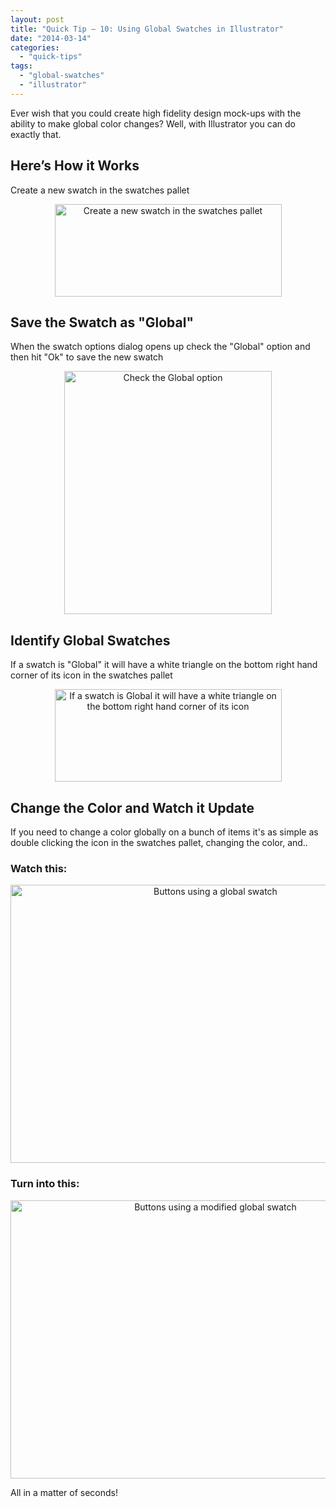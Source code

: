 ```yaml
---
layout: post
title: "Quick Tip – 10: Using Global Swatches in Illustrator"
date: "2014-03-14"
categories: 
  - "quick-tips"
tags: 
  - "global-swatches"
  - "illustrator"
---
```


<p class="intro"><span class="dropcap">E</span>ver wish that you could create high fidelity design mock-ups with the ability to make global color changes? Well, with Illustrator you can do exactly that.</P>

<style>
.demoBox { text-align: center; }
.demoBox img { margin-bottom: 0 !important }
</style>

## Here’s How it Works

Create a new swatch in the swatches pallet

<div class="demoBox">
<img src="../../assets/img/content/uploads/2014/create-new-swatch.png" alt="Create a new swatch in the swatches pallet" width="363" height="148">
</div>

## Save the Swatch as "Global"

When the swatch options dialog opens up check the "Global" option and then hit "Ok" to save the new swatch

<div class="demoBox">
<img src="../../assets/img/content/uploads/2014/swatch-options.png" alt="Check the Global option" width="332" height="389">
</div>

## Identify Global Swatches

If a swatch is "Global" it will have a white triangle on the bottom right hand corner of its icon in the swatches pallet

<div class="demoBox">
<img src="../../assets/img/content/uploads/2014/global-swatch.png" alt="If a swatch is Global it will have a white triangle on the bottom right hand corner of its icon" width="363" height="148">
</div>

## Change the Color and Watch it Update

If you need to change a color globally on a bunch of items it's as simple as double clicking the icon in the swatches pallet, changing the color, and..

### Watch this:

<div class="demoBox">
<img src="../../assets/img/content/uploads/2014/buttons-using-global-swatch.png" alt="Buttons using a global swatch" width="640" height="445">
</div>

### Turn into this:

<div class="demoBox">
<img decoding="async" src="../../assets/img/content/uploads/2014/buttons-using-modified-global-swatch.png" alt="Buttons using a modified global swatch" width="640" height="445">
</div>

All in a matter of seconds!
